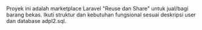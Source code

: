 <!-- Use this file to provide workspace-specific custom instructions to Copilot. For more details, visit https://code.visualstudio.com/docs/copilot/copilot-customization#_use-a-githubcopilotinstructionsmd-file -->

Proyek ini adalah marketplace Laravel "Reuse dan Share" untuk jual/bagi barang bekas. Ikuti struktur dan kebutuhan fungsional sesuai deskripsi user dan database adpl2.sql.
